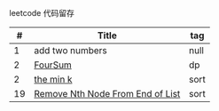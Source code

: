 leetcode 代码留存


| # | Title | tag |
| ------ | ------ | ------ |
| 1 | add two numbers | null |
| 2 | [FourSum](src/add_two_numbers/Readme.md) | dp |
| 2 | [the min k ](src/themink/Readme.md) | sort |
| 19 | [ Remove Nth Node From End of List ](src/RemoveNthNodeFromEndofList/Readme.md) | sort |